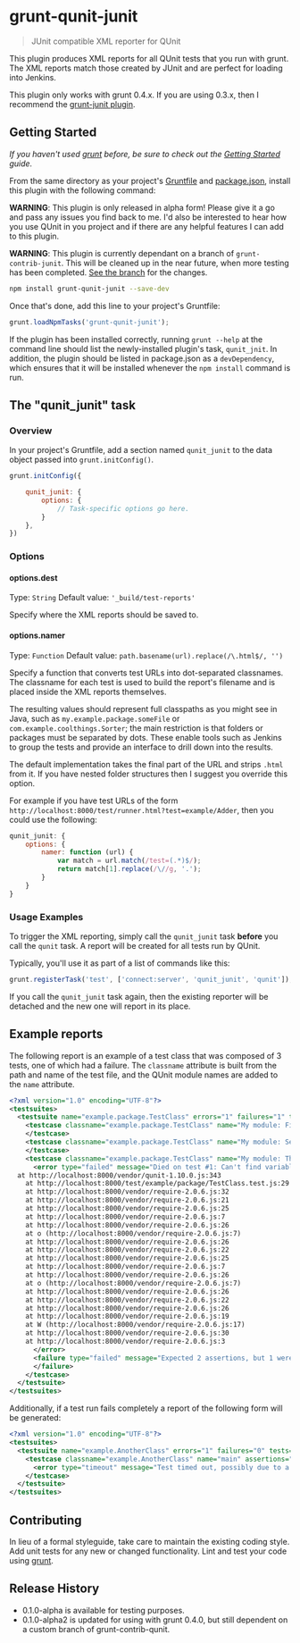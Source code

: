 # grunt-qunit-junit

> JUnit compatible XML reporter for QUnit

This plugin produces XML reports for all QUnit tests that you run with grunt. The XML reports match those created by JUnit and are perfect for loading into Jenkins.

This plugin only works with grunt 0.4.x. If you are using 0.3.x, then I recommend the [grunt-junit plugin](https://github.com/johnbender/grunt-junit).


## Getting Started
_If you haven't used [grunt][] before, be sure to check out the [Getting Started][] guide._

From the same directory as your project's [Gruntfile][Getting Started] and [package.json][], install this plugin with the following command:

**WARNING**: This plugin is only released in alpha form! Please give it a go and pass any issues you find back to me. I'd also be interested to hear how you use QUnit in you project and if there are any helpful features I can add to this plugin.

**WARNING**: This plugin is currently dependant on a branch of `grunt-contrib-junit`. This will be cleaned up in the near future, when more testing has been completed. [See the branch](https://github.com/sbrandwoo/grunt-contrib-qunit/tree/fail-events) for the changes.

```bash
npm install grunt-qunit-junit --save-dev
```

Once that's done, add this line to your project's Gruntfile:

```js
grunt.loadNpmTasks('grunt-qunit-junit');
```

If the plugin has been installed correctly, running `grunt --help` at the command line should list the newly-installed plugin's task, `qunit_jnit`. In addition, the plugin should be listed in package.json as a `devDependency`, which ensures that it will be installed whenever the `npm install` command is run.

[grunt]: http://gruntjs.com/
[Getting Started]: https://github.com/gruntjs/grunt/blob/devel/docs/getting_started.md
[package.json]: https://npmjs.org/doc/json.html

## The "qunit_junit" task

### Overview
In your project's Gruntfile, add a section named `qunit_junit` to the data object passed into `grunt.initConfig()`.

```js
grunt.initConfig({

    qunit_junit: {
        options: {
            // Task-specific options go here.
        }
    },
})
```

### Options

#### options.dest
Type: `String`
Default value: `'_build/test-reports'`

Specify where the XML reports should be saved to.

#### options.namer
Type: `Function`
Default value: `path.basename(url).replace(/\.html$/, '')`

Specify a function that converts test URLs into dot-separated classnames. The classname for each test is used to build the report's filename and is placed inside the XML reports themselves.

The resulting values should represent full classpaths as you might see in Java, such as `my.example.package.someFile` or `com.example.coolthings.Sorter`; the main restriction is that folders or packages must be separated by dots. These enable tools such as Jenkins to group the tests and provide an interface to drill down into the results.

The default implementation takes the final part of the URL and strips `.html` from it. If you have nested folder structures then I suggest you override this option.

For example if you have test URLs of the form `http://localhost:8000/test/runner.html?test=example/Adder`, then you could use the following:

```js
qunit_junit: {
    options: {
        namer: function (url) {
            var match = url.match(/test=(.*)$/);
            return match[1].replace(/\//g, '.');
        }
    }
}
```

### Usage Examples

To trigger the XML reporting, simply call the `qunit_junit` task **before** you call the `qunit` task. A report will be created for all tests run by QUnit.

Typically, you'll use it as part of a list of commands like this:

```js
grunt.registerTask('test', ['connect:server', 'qunit_junit', 'qunit']);
```

If you call the `qunit_junit` task again, then the existing reporter will be detached and the new one will report in its place.

## Example reports

The following report is an example of a test class that was composed of 3 tests, one of which had a failure. The `classname` attribute is built from the path and name of the test file, and the QUnit module names are added to the `name` attribute.

```xml
<?xml version="1.0" encoding="UTF-8"?>
<testsuites>
  <testsuite name="example.package.TestClass" errors="1" failures="1" tests="3">
    <testcase classname="example.package.TestClass" name="My module: First test" assertions="1">
    </testcase>
    <testcase classname="example.package.TestClass" name="My module: Second test" assertions="2">
    </testcase>
    <testcase classname="example.package.TestClass" name="My module: Third test" assertions="2">
      <error type="failed" message="Died on test #1: Can't find variable: other">
  at http://localhost:8000/vendor/qunit-1.10.0.js:343
    at http://localhost:8000/test/example/package/TestClass.test.js:29
    at http://localhost:8000/vendor/require-2.0.6.js:32
    at http://localhost:8000/vendor/require-2.0.6.js:21
    at http://localhost:8000/vendor/require-2.0.6.js:25
    at http://localhost:8000/vendor/require-2.0.6.js:7
    at http://localhost:8000/vendor/require-2.0.6.js:26
    at o (http://localhost:8000/vendor/require-2.0.6.js:7)
    at http://localhost:8000/vendor/require-2.0.6.js:26
    at http://localhost:8000/vendor/require-2.0.6.js:22
    at http://localhost:8000/vendor/require-2.0.6.js:25
    at http://localhost:8000/vendor/require-2.0.6.js:7
    at http://localhost:8000/vendor/require-2.0.6.js:26
    at o (http://localhost:8000/vendor/require-2.0.6.js:7)
    at http://localhost:8000/vendor/require-2.0.6.js:26
    at http://localhost:8000/vendor/require-2.0.6.js:22
    at http://localhost:8000/vendor/require-2.0.6.js:26
    at http://localhost:8000/vendor/require-2.0.6.js:19
    at W (http://localhost:8000/vendor/require-2.0.6.js:17)
    at http://localhost:8000/vendor/require-2.0.6.js:30
    at http://localhost:8000/vendor/require-2.0.6.js:3
      </error>
      <failure type="failed" message="Expected 2 assertions, but 1 were run">
      </failure>
    </testcase>
  </testsuite>
</testsuites>
```

Additionally, if a test run fails completely a report of the following form will be generated:

```xml
<?xml version="1.0" encoding="UTF-8"?>
<testsuites>
  <testsuite name="example.AnotherClass" errors="1" failures="0" tests="1">
    <testcase classname="example.AnotherClass" name="main" assertions="1">
      <error type="timeout" message="Test timed out, possibly due to a missing QUnit.start() call."></error>
    </testcase>
  </testsuite>
</testsuites>
```

## Contributing
In lieu of a formal styleguide, take care to maintain the existing coding style. Add unit tests for any new or changed functionality. Lint and test your code using [grunt][].

## Release History
* 0.1.0-alpha is available for testing purposes.
* 0.1.0-alpha2 is updated for using with grunt 0.4.0, but still dependent on a custom branch of grunt-contrib-qunit.
